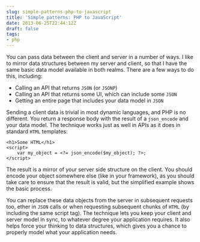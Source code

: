 ```yaml
---
slug: simple-patterns-php-to-javascript
title: 'Simple patterns: PHP to JavaScript'
date: 2013-06-25T22:44:12Z
draft: false
tags:
- php
---
```


You can pass data between the client and server in a number of ways. I like to mirror data structures between my server and client, so that I have the same basic data model available in both realms. There are a few ways to do this, including:

- Calling an API that returns `JSON` (or `JSONP`)
- Calling an API that returns some UI, which can include some `JSON`
- Getting an entire page that includes your data model in `JSON`

Sending a client data is trivial in most dynamic languages, and PHP is no different. You return a response body with the result of a `json_encode` and your data model. The technique works just as well in APIs as it does in standard `HTML` templates:

```
<h1>Some HTML</h1>
<script>
    var my_object = <?= json_encode($my_object); ?>;
</script>
```

The result is a mirror of your server side structure on the client. You should encode your object somewhere else (like in your framework), as you should take care to ensure that the result is valid, but the simplified example shows the basic process.

You can replace these data objects from the server in subsequent requests too, ether in `JSON` calls or when requesting subsequent chunks of `HTML` (by including the same script tag). The technique lets you keep your client and server model in sync, to whatever degree your application requires. It also helps force your thinking to data structures, which gives you a chance to properly model what your application needs.
